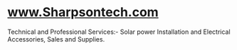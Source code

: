 # www.Sharpsontech.com
Technical and Professional Services:- Solar power Installation and Electrical Accessories, Sales and Supplies.
